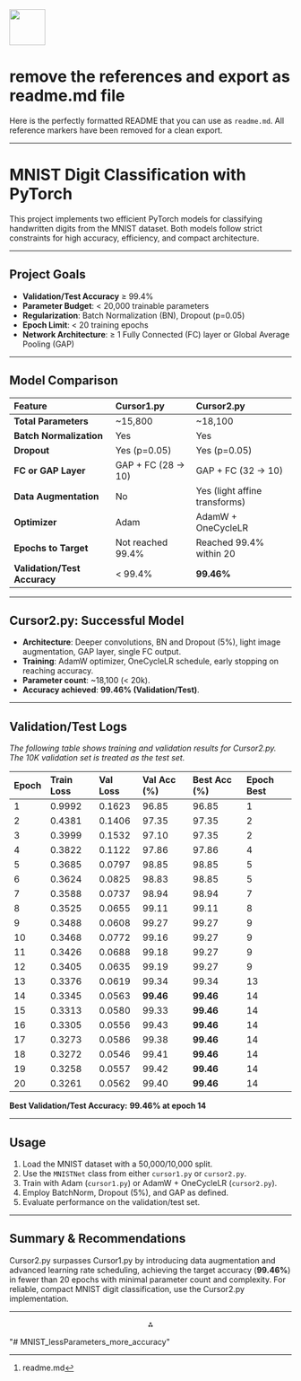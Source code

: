 <img src="https://r2cdn.perplexity.ai/pplx-full-logo-primary-dark%402x.png" style="height:64px;margin-right:32px"/>

# remove the references and export as readme.md file

Here is the perfectly formatted README that you can use as `readme.md`. All reference markers have been removed for a clean export.

***

# MNIST Digit Classification with PyTorch

This project implements two efficient PyTorch models for classifying handwritten digits from the MNIST dataset. Both models follow strict constraints for high accuracy, efficiency, and compact architecture.

***

## Project Goals

- **Validation/Test Accuracy** ≥ 99.4%
- **Parameter Budget**: < 20,000 trainable parameters
- **Regularization**: Batch Normalization (BN), Dropout (p=0.05)
- **Epoch Limit**: < 20 training epochs
- **Network Architecture**: ≥ 1 Fully Connected (FC) layer or Global Average Pooling (GAP)

***

## Model Comparison

| Feature | Cursor1.py | Cursor2.py |
| :-- | :-- | :-- |
| **Total Parameters** | ~15,800 | ~18,100 |
| **Batch Normalization** | Yes | Yes |
| **Dropout** | Yes (p=0.05) | Yes (p=0.05) |
| **FC or GAP Layer** | GAP + FC (28 → 10) | GAP + FC (32 → 10) |
| **Data Augmentation** | No | Yes (light affine transforms) |
| **Optimizer** | Adam | AdamW + OneCycleLR |
| **Epochs to Target** | Not reached 99.4% | Reached 99.4% within 20 |
| **Validation/Test Accuracy** | < 99.4% | **99.46%** |


***

## Cursor2.py: Successful Model

- **Architecture**: Deeper convolutions, BN and Dropout (5%), light image augmentation, GAP layer, single FC output.
- **Training**: AdamW optimizer, OneCycleLR schedule, early stopping on reaching accuracy.
- **Parameter count**: ~18,100 (< 20k).
- **Accuracy achieved**: **99.46% (Validation/Test)**.

***

## Validation/Test Logs

_The following table shows training and validation results for Cursor2.py. The 10K validation set is treated as the test set._


| Epoch | Train Loss | Val Loss | Val Acc (%) | Best Acc (%) | Epoch Best |
| :-- | :-- | :-- | :-- | :-- | :-- |
| 1 | 0.9992 | 0.1623 | 96.85 | 96.85 | 1 |
| 2 | 0.4381 | 0.1406 | 97.35 | 97.35 | 2 |
| 3 | 0.3999 | 0.1532 | 97.10 | 97.35 | 2 |
| 4 | 0.3822 | 0.1122 | 97.86 | 97.86 | 4 |
| 5 | 0.3685 | 0.0797 | 98.85 | 98.85 | 5 |
| 6 | 0.3624 | 0.0825 | 98.83 | 98.85 | 5 |
| 7 | 0.3588 | 0.0737 | 98.94 | 98.94 | 7 |
| 8 | 0.3525 | 0.0655 | 99.11 | 99.11 | 8 |
| 9 | 0.3488 | 0.0608 | 99.27 | 99.27 | 9 |
| 10 | 0.3468 | 0.0772 | 99.16 | 99.27 | 9 |
| 11 | 0.3426 | 0.0688 | 99.18 | 99.27 | 9 |
| 12 | 0.3405 | 0.0635 | 99.19 | 99.27 | 9 |
| 13 | 0.3376 | 0.0619 | 99.34 | 99.34 | 13 |
| 14 | 0.3345 | 0.0563 | **99.46** | **99.46** | 14 |
| 15 | 0.3313 | 0.0580 | 99.33 | **99.46** | 14 |
| 16 | 0.3305 | 0.0556 | 99.43 | **99.46** | 14 |
| 17 | 0.3273 | 0.0586 | 99.38 | **99.46** | 14 |
| 18 | 0.3272 | 0.0546 | 99.41 | **99.46** | 14 |
| 19 | 0.3258 | 0.0557 | 99.42 | **99.46** | 14 |
| 20 | 0.3261 | 0.0562 | 99.40 | **99.46** | 14 |

**Best Validation/Test Accuracy:**
**99.46% at epoch 14**

***

## Usage

1. Load the MNIST dataset with a 50,000/10,000 split.
2. Use the `MNISTNet` class from either `cursor1.py` or `cursor2.py`.
3. Train with Adam (`cursor1.py`) or AdamW + OneCycleLR (`cursor2.py`).
4. Employ BatchNorm, Dropout (5%), and GAP as defined.
5. Evaluate performance on the validation/test set.

***

## Summary \& Recommendations

Cursor2.py surpasses Cursor1.py by introducing data augmentation and advanced learning rate scheduling, achieving the target accuracy (**99.46%**) in fewer than 20 epochs with minimal parameter count and complexity.
For reliable, compact MNIST digit classification, use the Cursor2.py implementation.

---
<span style="display:none">[^1]</span>

<div style="text-align: center">⁂</div>

[^1]: readme.md

"# MNIST_lessParameters_more_accuracy" 
